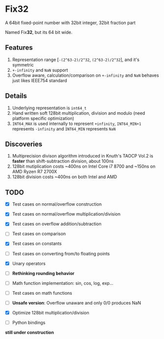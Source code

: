 # Fix32
A 64bit fixed-point number with 32bit integer, 32bit fraction part

Named Fix**32**, but its 64 bit wide.

## Features
1. Representation range \[`-(2^63-2)/2^32`, `(2^63-2)/2^32`\], and it's symmetric
1. `+-infinity` and `NaN` support
1. Overflow aware, calculation/comparison on `+-infinity` and `NaN` behaves just likes IEEE754 standard

## Details
1. Underlying representation is `int64_t`
1. Hand written soft 128bit multiplication, division and modulo (need platform specific optimization)
1. `INT64_MAX` is used internally to represent `+infinity`, `INT64_MIN+1` represents `-infinity` and `INT64_MIN` represents `NaN`

## Discoveries
1. Multiprecision divison algorithm introduced in Knuth's TAOCP Vol.2 is **faster** than shift-subtraction division, about 100ns
2. 128bit mutiplication costs ~400ns on Intel Core i7 8700 and ~150ns on AMD Ryzen R7 2700X
3. 128bit division costs ~400ns on both Intel and AMD

## TODO
- [x] Test cases on normal/overflow construction
- [x] Test cases on normal/overflow multiplication/division
- [x] Test cases on overflow addition/subtraction
- [ ] Test cases on comparison
- [x] Test cases on constants
- [ ] Test cases on converting from/to floating points
- [x] Unary operators
- [ ] **Rethinking rounding behavior**
- [ ] Math function implementation: sin, cos, log, exp...
- [ ] Test cases on math functions
- [ ] **Unsafe version**: Overflow unaware and only 0/0 produces NaN
- [x] Optimize 128bit multiplication/division
- [ ] Python bindings


**still under construction**
